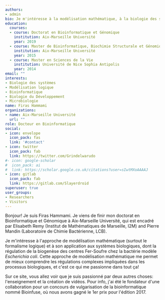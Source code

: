 ```yaml
---
authors:
- admin
bio: Je m'intéresse à la modélisation mathématique, à la biologie des systèmes et à la bioinformatique.
education:
  courses:
  - course: Doctorat en Bioinformatique et Génomique
    institution: Aix-Marseille Université
    year: 2019
  - course: Master de Bioinformatique, Biochimie Structurale et Génomique
    institution: Aix-Marseille Université
    year: 2015
  - course: Master en Sciences de la Vie
    institution: Université de Nice Sophia Antipolis
    year: 2014
email: ""
interests:
- Biologie des systèmes
- Modélisation logique
- Bioinformatique
- Biologie du Développement
- Microbiologie
name: Firas Hammami
organizations:
- name: Aix-Marseille Université
  url: ""
role: Docteur en Bioinformatique
social:
- icon: envelope
  icon_pack: fas
  link: '#contact'
- icon: twitter
  icon_pack: fab
  link: https://twitter.com/Grindelwarudo
#- icon: google-scholar
#  icon_pack: ai
#  link: https://scholar.google.co.uk/citations?user=sIwtMXoAAAAJ
- icon: gitlab
  icon_pack: fab
  link: https://gitlab.com/Slayerdroid
superuser: true
user_groups:
- Researchers
- Visitors
---
```


Bonjour! Je suis Firas Hammami. Je viens de finir mon doctorat en Bioinformatique et Génomique à Aix-Marseille Université, qui est encadré par Elisabeth Remy (Institut de Mathématiques de Marseille, I2M) and Pierre Mandin (Laboratoire de Chimie Bactérienne, LCB).

Je m'intéresse à l'approche de modélisation mathématique (surtout le formalisme logique) et à son application aux systèmes biologiques, dont la régulation de la biogenèse des centres Fer-Soufre chez la bactérie modèle *Escherichia coli*. Cette approche de modélisation mathématique me permet de mieux comprendre les régulations complexes impliquées dans les processus biologiques, et c'est ce qui me passionne dans tout ça!

Sur ce site, vous allez voir que je suis passionné par deux autres choses: l'enseignement et la création de vidéos. Pour info, j'ai été le fondateur d'une collaboration pour un concours de vulgarisation de la bioinformatique nommé Bioinfuse, où nous avons gagné le 1er prix pour l'édition 2017.